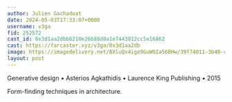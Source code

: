 ```yaml
---
author: Julien Gachadoat
date: 2024-05-03T17:33:07+0000
username: v3ga
fid: 252572
cast_id: 0x3d1aa2dbb6210e26b88d0a1e7443012cc5e16862
cast: https://farcaster.xyz/v3ga/0x3d1aa2db
image: https://imagedelivery.net/BXluQx4ige9GuW0Ia56BHw/39f74011-3b40-496f-d8c2-d6964c9db200/original
layout: post
---
```


Generative design • Asterios Agkathidis • Laurence King Publishing • 2015

Form-finding techniques in architecture.

<img src='https://imagedelivery.net/BXluQx4ige9GuW0Ia56BHw/39f74011-3b40-496f-d8c2-d6964c9db200/original' alt='' referrerpolicy='no-referrer'/>
